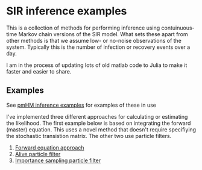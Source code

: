 # SIR inference examples

This is a collection of methods for performing inference using contuinuous-time Markov chain versions of the SIR model.
What sets these apart from other methods is that we assume low- or no-noise observations of the system. Typically this is the number of infection or recovery events over a day.

I am in the process of updating lots of old matlab code to Julia to make it faster and easier to share. 

## Examples

See [pmHM inference examples](SIR_examples.md) for examples of these in use

I've implemented three different approaches for calculating or estimating the likelihood. 
The first example below is based on integrating the forward (master) equation. 
This uses a novel method that doesn't require specifiying the stochastic transistion matrix.
The other two use particle filters. 

1. [Forward equation approach](SIR_noQ.jl)
2. [Alive particle filter](SIR_alive.jl)
3. [Importance sampling particle filter](SIR_IS.jl)
